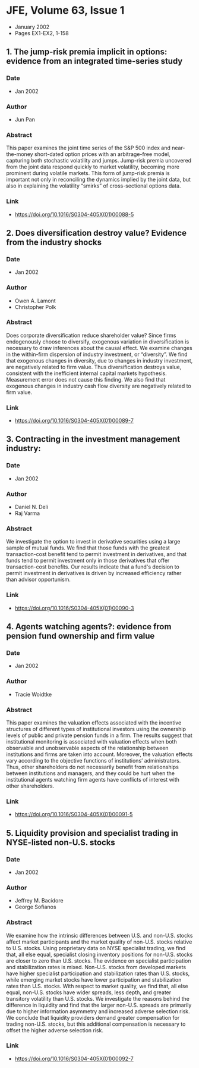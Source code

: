 # JFE, Volume 63, Issue 1
- January 2002
- Pages EX1-EX2, 1-158

## 1. The jump-risk premia implicit in options: evidence from an integrated time-series study
### Date
- Jan 2002
### Author
- Jun Pan
### Abstract
This paper examines the joint time series of the S&P 500 index and near-the-money short-dated option prices with an arbitrage-free model, capturing both stochastic volatility and jumps. Jump-risk premia uncovered from the joint data respond quickly to market volatility, becoming more prominent during volatile markets. This form of jump-risk premia is important not only in reconciling the dynamics implied by the joint data, but also in explaining the volatility “smirks” of cross-sectional options data.
### Link
- https://doi.org/10.1016/S0304-405X(01)00088-5

## 2. Does diversification destroy value? Evidence from the industry shocks
### Date
- Jan 2002
### Author
- Owen A. Lamont
- Christopher Polk
### Abstract
Does corporate diversification reduce shareholder value? Since firms endogenously choose to diversify, exogenous variation in diversification is necessary to draw inferences about the causal effect. We examine changes in the within-firm dispersion of industry investment, or “diversity”. We find that exogenous changes in diversity, due to changes in industry investment, are negatively related to firm value. Thus diversification destroys value, consistent with the inefficient internal capital markets hypothesis. Measurement error does not cause this finding. We also find that exogenous changes in industry cash flow diversity are negatively related to firm value.
### Link
- https://doi.org/10.1016/S0304-405X(01)00089-7

## 3. Contracting in the investment management industry:
### Date
- Jan 2002
### Author
- Daniel N. Deli
- Raj Varma
### Abstract
We investigate the option to invest in derivative securities using a large sample of mutual funds. We find that those funds with the greatest transaction-cost benefit tend to permit investment in derivatives, and that funds tend to permit investment only in those derivatives that offer transaction-cost benefits. Our results indicate that a fund's decision to permit investment in derivatives is driven by increased efficiency rather than advisor opportunism.
### Link
- https://doi.org/10.1016/S0304-405X(01)00090-3

## 4. Agents watching agents?: evidence from pension fund ownership and firm value
### Date
- Jan 2002
### Author
- Tracie Woidtke
### Abstract
This paper examines the valuation effects associated with the incentive structures of different types of institutional investors using the ownership levels of public and private pension funds in a firm. The results suggest that institutional monitoring is associated with valuation effects when both observable and unobservable aspects of the relationship between institutions and firms are taken into account. Moreover, the valuation effects vary according to the objective functions of institutions’ administrators. Thus, other shareholders do not necessarily benefit from relationships between institutions and managers, and they could be hurt when the institutional agents watching firm agents have conflicts of interest with other shareholders.
### Link
- https://doi.org/10.1016/S0304-405X(01)00091-5

## 5. Liquidity provision and specialist trading in NYSE-listed non-U.S. stocks
### Date
- Jan 2002
### Author
- Jeffrey M. Bacidore
- George Sofianos
### Abstract
We examine how the intrinsic differences between U.S. and non-U.S. stocks affect market participants and the market quality of non-U.S. stocks relative to U.S. stocks. Using proprietary data on NYSE specialist trading, we find that, all else equal, specialist closing inventory positions for non-U.S. stocks are closer to zero than U.S. stocks. The evidence on specialist participation and stabilization rates is mixed. Non-U.S. stocks from developed markets have higher specialist participation and stabilization rates than U.S. stocks, while emerging market stocks have lower participation and stabilization rates than U.S. stocks. With respect to market quality, we find that, all else equal, non-U.S. stocks have wider spreads, less depth, and greater transitory volatility than U.S. stocks. We investigate the reasons behind the difference in liquidity and find that the larger non-U.S. spreads are primarily due to higher information asymmetry and increased adverse selection risk. We conclude that liquidity providers demand greater compensation for trading non-U.S. stocks, but this additional compensation is necessary to offset the higher adverse selection risk.
### Link
- https://doi.org/10.1016/S0304-405X(01)00092-7


